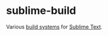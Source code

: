 # sublime-build

Various [build systems](https://www.sublimetext.com/docs/build_systems.html) for [Sublime Text](https://www.sublimetext.com).
